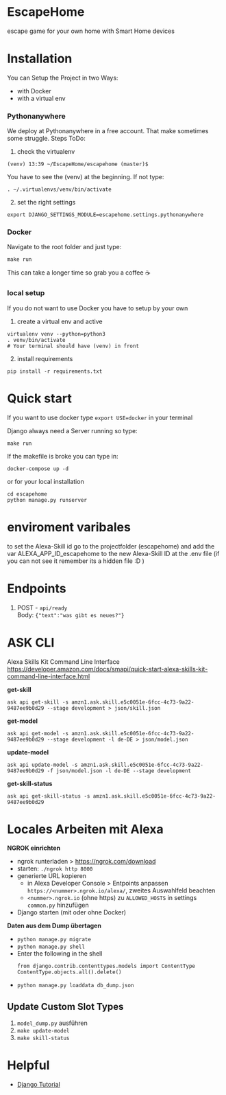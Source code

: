 # EscapeHome
escape game for your own home with Smart Home devices

# Installation 
You can Setup the Project in two Ways: 
* with Docker
* with a virtual env

### Pythonanywhere
We deploy at Pythonanywhere in a free account. That make sometimes some struggle. 
Steps ToDo: 
1. check the virtualenv
``` shell 
(venv) 13:39 ~/EscapeHome/escapehome (master)$
```
You have to see the (venv) at the beginning. If not type: 
``` shell 
. ~/.virtualenvs/venv/bin/activate
```

2. set the right settings
``` shell 
export DJANGO_SETTINGS_MODULE=escapehome.settings.pythonanywhere
```

### Docker
Navigate to the root folder and just type: 

```shell
make run
```

This can take a longer time so grab you a coffee ☕

### local setup
If you do not want to use Docker you have to setup by your own

1. create a virtual env and active 
```shell
virtualenv venv --python=python3
. venv/bin/activate
# Your terminal should have (venv) in front
```
2. install requirements
```shell
pip install -r requirements.txt
```

# Quick start
If you want to use docker type `export USE=docker` in your terminal

Django always need a Server running so type: 
```shell
make run
```

If the makefile is broke you can type in: 
```shell
docker-compose up -d 
```
or for your local installation

```shell
cd escapehome
python manage.py runserver
```
# enviroment varibales
to set the Alexa-Skill id go to the projectfolder (escapehome) and add the var ALEXA_APP_ID_escapehome to the new Alexa-Skill ID at the .env file (if you can not see it remember its a hidden file :D )

# Endpoints
1. POST - `api/ready`  
Body: `{"text":"was gibt es neues?"}`


# ASK CLI
Alexa Skills Kit Command Line Interface  
https://developer.amazon.com/docs/smapi/quick-start-alexa-skills-kit-command-line-interface.html


**get-skill** 
```
ask api get-skill -s amzn1.ask.skill.e5c0051e-6fcc-4c73-9a22-9487ee9b0d29 --stage development > json/skill.json
```

**get-model**
```
ask api get-model -s amzn1.ask.skill.e5c0051e-6fcc-4c73-9a22-9487ee9b0d29 --stage development -l de-DE > json/model.json
```

**update-model**
```
ask api update-model -s amzn1.ask.skill.e5c0051e-6fcc-4c73-9a22-9487ee9b0d29 -f json/model.json -l de-DE --stage development
```

**get-skill-status**
```
ask api get-skill-status -s amzn1.ask.skill.e5c0051e-6fcc-4c73-9a22-9487ee9b0d29
```

# Locales Arbeiten mit Alexa
__NGROK einrichten__
* ngrok runterladen > https://ngrok.com/download
* starten: `./ngrok http 8000`
* generierte URL kopieren
    * in Alexa Developer Console > Entpoints anpassen `https://<nummer>.ngrok.io/alexa/`, zweites Auswahlfeld beachten
    * `<nummer>.ngrok.io` (ohne https) zu `ALLOWED_HOSTS` in settings `common.py` hinzufügen
* Django starten (mit oder ohne Docker)

__Daten aus dem Dump übertagen__
* `python manage.py migrate`
* `python manage.py shell` 
* Enter the following in the shell
  ```shell
  from django.contrib.contenttypes.models import ContentType
  ContentType.objects.all().delete()
  ```
* `python manage.py loaddata db_dump.json`


## Update Custom Slot Types
1. `model_dump.py` ausführen
2. `make update-model`
3. `make skill-status`


# Helpful 
* [Django Tutorial](https://docs.djangoproject.com/en/2.2/intro/tutorial01/)
